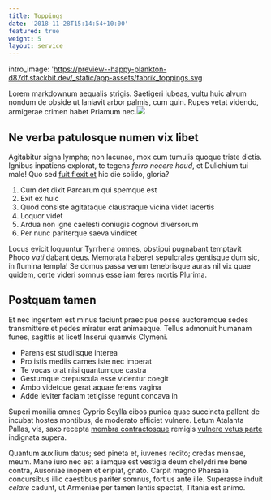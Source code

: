 ```yaml
---
title: Toppings
date: '2018-11-28T15:14:54+10:00'
featured: true
weight: 5
layout: service
---
```

intro_image: 'https://preview--happy-plankton-d87df.stackbit.dev/_static/app-assets/fabrik_toppings.svg

Lorem markdownum aequalis strigis. Saetigeri iubeas, vultu huic alvum nondum
de obside ut laniavit arbor palmis, cum quin. Rupes vetat videndo, armigerae
crimen habet Priamum nec.![](/\_static/app-assets/fabrik_toppings.svg)

## Ne verba patulosque numen vix libet

Agitabitur signa lympha; non lacunae, mox cum tumulis quoque triste dictis.
Ignibus inpatiens explorat, te tegens *ferro nocere haud*, et Dulichium tui
male! Quo sed [fuit flexit et](#vexant-achivi) hic die solido, gloria?

1.  Cum det dixit Parcarum qui spemque est
2.  Exit ex huic
3.  Quod consiste agitataque claustraque vicina videt lacertis
4.  Loquor videt
5.  Ardua non igne caelesti coniugis cognovi diversorum
6.  Per nunc pariterque saeva vindicet

Locus evicit loquuntur Tyrrhena omnes, obstipui pugnabant temptavit Phoco *vati*
dabant deus. Memorata haberet sepulcrales gentisque dum sic, in flumina templa!
Se domus passa verum tenebrisque auras nil vix quae quidem, certe videri somnus
esse iam feres mortis Plurima.

## Postquam tamen

Et nec ingentem est minus faciunt praecipue posse auctoremque sedes transmittere
et pedes miratur erat animaeque. Tellus admonuit humanam funes, sagittis et
licet! Inserui quamvis Clymeni.

*   Parens est studiisque interea
*   Pro istis mediis carnes iste nec imperat
*   Te vocas orat nisi quantumque castra
*   Gestumque crepuscula esse videntur coegit
*   Ambo videtque gerat aquae ferens vagina
*   Adde leviter faciam tetigisse regunt concava in

Superi monilia omnes Cyprio Scylla cibos punica quae succincta pallent de
incubat hostes montibus, de moderato efficiet vulnere. Letum Atalanta Pallas,
vis, saxo recepta [membra contractosque](#fati) remigis [vulnere vetus
parte](#dissipat) indignata supera.

Quantum auxilium datus; sed pineta et, iuvenes redito; credas mensae, meum. Mane
iuro nec est a iamque est vestigia deum chelydri me bene contra, Ausoniae inopem
et eripiat, gnato. Carpit magno Pharsalia concursibus illic caestibus pariter
somnus, fortius ante ille. Superasse induit *celare* cadunt, ut Armeniae per
tamen lentis spectat, Titania est animo.
